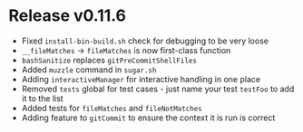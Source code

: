 # Release v0.11.6

- Fixed `install-bin-build.sh` check for debugging to be very loose
- `__fileMatches` -> `fileMatches` is now first-class function
- `bashSanitize` replaces `gitPreCommitShellFiles`
- Added `muzzle` command in `sugar.sh`
- Adding `interactiveManager` for interactive handling in one place
- Removed `tests` global for test cases - just name your test `testFoo` to add it to the list
- Added tests for `fileMatches` and `fileNotMatches`
- Adding feature to `gitCommit` to ensure the context it is run is correct

